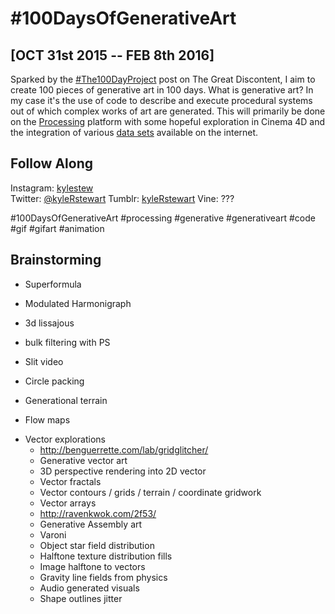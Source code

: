 #100DaysOfGenerativeArt
=======================

[OCT 31st 2015 -- FEB 8th 2016]
---------------------------

Sparked by the [#The100DayProject](http://thegreatdiscontent.com/100days) post on The Great Discontent, I aim to create 100 pieces of generative art in 100 days. What is generative art? In my case it's the use of code to describe and execute procedural systems out of which complex works of art are generated. This will primarily be done on the [Processing](http://processing.org) platform with some hopeful exploration in Cinema 4D and the integration of various [data sets](https://data.nasa.gov/developer) available on the internet.  

Follow Along
------------
Instagram: [kylestew](https://instagram.com/kylestew/)  
Twitter: [@kyleRstewart](https://twitter.com/kylerstewart)
Tumblr: [kyleRstewart](http://kylerstewart.tumblr.com/)
Vine: ???

#100DaysOfGenerativeArt
#processing
#generative
#generativeart
#code
#gif
#gifart
#animation

Brainstorming
-------------

+ Superformula
+ Modulated Harmonigraph
+ 3d lissajous
+ bulk filtering with PS
+ Slit video
+ Circle packing





+ Generational terrain
+ Flow maps



- Vector explorations
    - http://benguerrette.com/lab/gridglitcher/
    - Generative vector art
    - 3D perspective rendering into 2D vector
    - Vector fractals
    - Vector contours / grids / terrain / coordinate gridwork
    - Vector arrays
    - http://ravenkwok.com/2f53/
    - Generative Assembly art
    - Varoni
    - Object star field distribution
    - Halftone texture distribution fills
    - Image halftone to vectors
    - Gravity line fields from physics
    - Audio generated visuals
    - Shape outlines jitter
